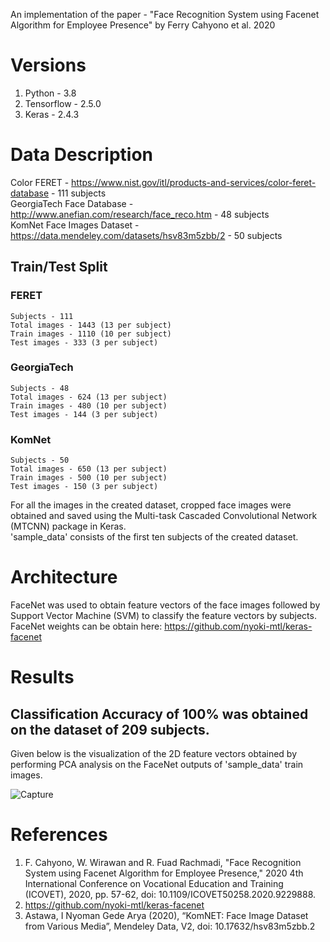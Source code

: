 An implementation of the paper - "Face Recognition System using Facenet Algorithm for Employee Presence" by Ferry Cahyono  et al. 2020

# Versions 
1) Python     - 3.8
2) Tensorflow - 2.5.0
3) Keras      - 2.4.3 

# Data Description
Color FERET - https://www.nist.gov/itl/products-and-services/color-feret-database - 111 subjects  
GeorgiaTech Face Database - http://www.anefian.com/research/face_reco.htm - 48 subjects  
KomNet Face Images Dataset - https://data.mendeley.com/datasets/hsv83m5zbb/2 - 50 subjects  

## Train/Test Split
### FERET
    Subjects - 111
    Total images - 1443 (13 per subject)
    Train images - 1110 (10 per subject)
    Test images - 333 (3 per subject)
### GeorgiaTech
    Subjects - 48
    Total images - 624 (13 per subject)
    Train images - 480 (10 per subject)
    Test images - 144 (3 per subject)
### KomNet
    Subjects - 50
    Total images - 650 (13 per subject)
    Train images - 500 (10 per subject)
    Test images - 150 (3 per subject)
  
For all the images in the created dataset, cropped face images were obtained and saved using the Multi-task Cascaded Convolutional Network (MTCNN) package in Keras.  
'sample_data' consists of the first ten subjects of the created dataset.

# Architecture
FaceNet was used to obtain feature vectors of the face images followed by Support Vector Machine (SVM) to classify the feature vectors by subjects.  
FaceNet weights can be obtain here: https://github.com/nyoki-mtl/keras-facenet

# Results
## Classification Accuracy of 100% was obtained on the dataset of 209 subjects.  
Given below is the visualization of the 2D feature vectors obtained by performing PCA analysis on the FaceNet outputs of 'sample_data' train images.

![Capture](https://user-images.githubusercontent.com/88875770/130456585-5d4aaa95-c42b-43a2-b84a-1f1a4cf56ce6.PNG)

# References
1. F. Cahyono, W. Wirawan and R. Fuad Rachmadi, "Face Recognition System using Facenet Algorithm for Employee Presence," 2020 4th International Conference on Vocational Education and Training (ICOVET), 2020, pp. 57-62, doi: 10.1109/ICOVET50258.2020.9229888.
2. https://github.com/nyoki-mtl/keras-facenet
3. Astawa, I Nyoman Gede Arya (2020), “KomNET: Face Image Dataset from Various Media”, Mendeley Data, V2, doi: 10.17632/hsv83m5zbb.2
